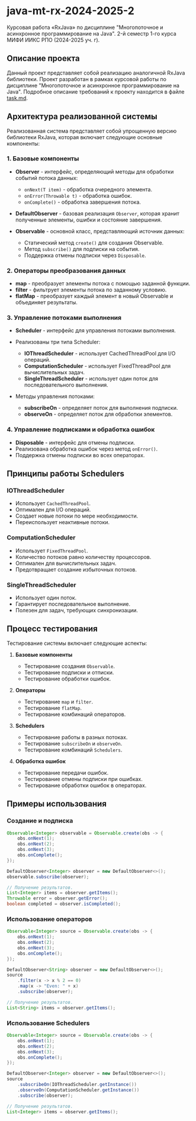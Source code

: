 # java-mt-rx-2024-2025-2
Курсовая работа «RxJava» по дисциплине "Многопоточное и асинхронное программирование на Java". 2-й семестр 1-го курса МИФИ ИИКС РПО (2024-2025 уч. г).

## Описание проекта

Данный проект представляет собой реализацию аналогичной RxJava библиотеки. Проект разработан в рамках курсовой работы по дисциплине "Многопоточное и асинхронное программирование на Java". Подробное описание требований к проекту находится в файле [task.md](task.md).

## Архитектура реализованной системы

Реализованная система представляет собой упрощенную версию библиотеки RxJava, которая включает следующие основные компоненты:

### 1. Базовые компоненты

- **Observer** - интерфейс, определяющий методы для обработки событий потока данных:
  - `onNext(T item)` - обработка очередного элемента.
  - `onError(Throwable t)` - обработка ошибок.
  - `onComplete()` - обработка завершения потока.

- **DefaultObserver** - базовая реализация `Observer`, которая хранит полученные элементы, ошибки и состояние завершения.

- **Observable** - основной класс, представляющий источник данных:
  - Статический метод `create()` для создания Observable.
  - Метод `subscribe()` для подписки на события.
  - Поддержка отмены подписки через `Disposable`.

### 2. Операторы преобразования данных

- **map** - преобразует элементы потока с помощью заданной функции.
- **filter** - фильтрует элементы потока по заданному условию.
- **flatMap** - преобразует каждый элемент в новый Observable и объединяет результаты.

### 3. Управление потоками выполнения

- **Scheduler** - интерфейс для управления потоками выполнения.
- Реализованы три типа Scheduler:
  - **IOThreadScheduler** - использует CachedThreadPool для I/O операций.
  - **ComputationScheduler** - использует FixedThreadPool для вычислительных задач.
  - **SingleThreadScheduler** - использует один поток для последовательного выполнения.

- Методы управления потоками:
  - **subscribeOn** - определяет поток для выполнения подписки.
  - **observeOn** - определяет поток для обработки элементов.

### 4. Управление подписками и обработка ошибок

- **Disposable** - интерфейс для отмены подписки.
- Реализована обработка ошибок через метод `onError()`.
- Поддержка отмены подписки во всех операторах.

## Принципы работы Schedulers

### IOThreadScheduler

- Использует `CachedThreadPool`.
- Оптимален для I/O операций.
- Создает новые потоки по мере необходимости.
- Переиспользует неактивные потоки.

### ComputationScheduler

- Использует `FixedThreadPool`.
- Количество потоков равно количеству процессоров.
- Оптимален для вычислительных задач.
- Предотвращает создание избыточных потоков.

### SingleThreadScheduler

- Использует один поток.
- Гарантирует последовательное выполнение.
- Полезен для задач, требующих синхронизации.

## Процесс тестирования

Тестирование системы включает следующие аспекты:

1. **Базовые компоненты**
   - Тестирование создания `Observable`.
   - Тестирование подписки и отписки.
   - Тестирование обработки ошибок.

2. **Операторы**
   - Тестирование `map` и `filter`.
   - Тестирование `flatMap`.
   - Тестирование комбинаций операторов.

3. **Schedulers**
   - Тестирование работы в разных потоках.
   - Тестирование `subscribeOn` и `observeOn`.
   - Тестирование комбинаций `Schedulers`.

4. **Обработка ошибок**
   - Тестирование передачи ошибок.
   - Тестирование отмены подписки при ошибках.
   - Тестирование обработки ошибок в операторах.

## Примеры использования

### Создание и подписка

```java
Observable<Integer> observable = Observable.create(obs -> {
    obs.onNext(1);
    obs.onNext(2);
    obs.onNext(3);
    obs.onComplete();
});

DefaultObserver<Integer> observer = new DefaultObserver<>();
observable.subscribe(observer);

// Получение результатов.
List<Integer> items = observer.getItems();
Throwable error = observer.getError();
boolean completed = observer.isCompleted();
```

### Использование операторов
```java
Observable<Integer> source = Observable.create(obs -> {
    obs.onNext(1);
    obs.onNext(2);
    obs.onNext(3);
    obs.onComplete();
});

DefaultObserver<String> observer = new DefaultObserver<>();
source
    .filter(x -> x % 2 == 0)
    .map(x -> "Even: " + x)
    .subscribe(observer);

// Получение результатов.
List<String> items = observer.getItems();
```

### Использование Schedulers
```java
Observable<Integer> source = Observable.create(obs -> {
    obs.onNext(1);
    obs.onNext(2);
    obs.onNext(3);
    obs.onComplete();
});

DefaultObserver<Integer> observer = new DefaultObserver<>();
source
    .subscribeOn(IOThreadScheduler.getInstance())
    .observeOn(ComputationScheduler.getInstance())
    .subscribe(observer);

// Получение результатов.
List<Integer> items = observer.getItems();
```

